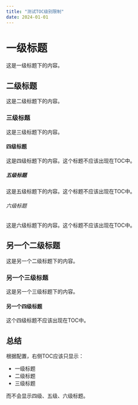 ```yaml
---
title: "测试TOC级别限制"
date: 2024-01-01
---
```


# 一级标题

这是一级标题下的内容。

## 二级标题

这是二级标题下的内容。

### 三级标题

这是三级标题下的内容。

#### 四级标题

这是四级标题下的内容。这个标题不应该出现在TOC中。

##### 五级标题

这是五级标题下的内容。这个标题不应该出现在TOC中。

###### 六级标题

这是六级标题下的内容。这个标题不应该出现在TOC中。

## 另一个二级标题

这是另一个二级标题下的内容。

### 另一个三级标题

这是另一个三级标题下的内容。

#### 另一个四级标题

这个四级标题不应该出现在TOC中。

## 总结

根据配置，右侧TOC应该只显示：
- 一级标题
- 二级标题  
- 三级标题

而不会显示四级、五级、六级标题。 